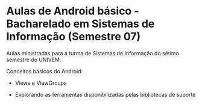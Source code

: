 # Aulas de Android básico - Bacharelado em Sistemas de Informação (Semestre 07)

Aulas ministradas para a turma de Sistemas de Informação do sétimo semestre do UNIVEM.

Conceitos básicos do Android:

* Views e ViewGroups

* Explorando as ferramentas disponibilizadas pelas bibliotecas de suporte